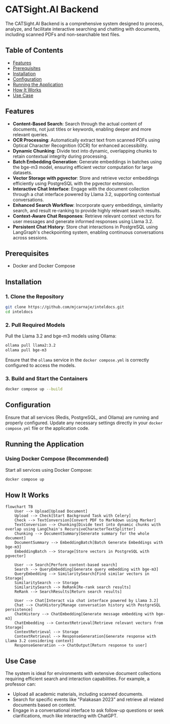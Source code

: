 # CATSight.AI Backend

The CATSight.AI Backend is a comprehensive system designed to process, analyze, and facilitate interactive searching and chatting with documents, including scanned PDFs and non-searchable text files.

## Table of Contents

- [Features](#features)
- [Prerequisites](#prerequisites)
- [Installation](#installation)
- [Configuration](#configuration)
- [Running the Application](#running-the-application)
- [How It Works](#how-it-works)
- [Use Case](#use-case)

## Features

- **Content-Based Search**: Search through the actual content of documents, not just titles or keywords, enabling deeper and more relevant queries.
- **OCR Processing**: Automatically extract text from scanned PDFs using Optical Character Recognition (OCR) for enhanced accessibility.
- **Dynamic Chunking**: Divide text into dynamic, overlapping chunks to retain contextual integrity during processing.
- **Batch Embedding Generation**: Generate embeddings in batches using the bge-m3 model, ensuring efficient vector computation for large datasets.
- **Vector Storage with pgvector**: Store and retrieve vector embeddings efficiently using PostgreSQL with the pgvector extension.
- **Interactive Chat Interface**: Engage with the document collection through a chat interface powered by Llama 3.2, supporting contextual conversations.
- **Enhanced Search Workflow**: Incorporate query embeddings, similarity search, and result re-ranking to provide highly relevant search results.
- **Context-Aware Chat Responses**: Retrieve relevant context vectors for user messages and generate informed responses using Llama 3.2.
- **Persistent Chat History**: Store chat interactions in PostgreSQL using LangGraph's checkpointing system, enabling continuous conversations across sessions.

## Prerequisites

- Docker and Docker Compose

## Installation

### 1. Clone the Repository

```bash
git clone https://github.com/mjcarnaje/inteldocs.git
cd inteldocs
```

### 2. Pull Required Models

Pull the Llama 3.2 and bge-m3 models using Ollama:

```bash
ollama pull llama2:3.2
ollama pull bge-m3
```

Ensure that the `ollama` service in the `docker compose.yml` is correctly configured to access the models.

### 3. Build and Start the Containers

```bash
docker compose up --build
```

## Configuration

Ensure that all services (Redis, PostgreSQL, and Ollama) are running and properly configured. Update any necessary settings directly in your `docker compose.yml` file or the application code.

## Running the Application

### Using Docker Compose (Recommended)

Start all services using Docker Compose:

```bash
docker compose up
```

## How It Works

```mermaid
flowchart TB
    User --> Upload[Upload Document]
    Upload --> Check[Start Background Task with Celery]
    Check --> TextConversion[Convert PDF to Markdown using Marker]
    TextConversion --> Chunking[Divide text into dynamic chunks with overlap using LangChain's RecursiveCharacterTextSplitter]
    Chunking --> DocumentSummary[Generate summary for the whole document]
    DocumentSummary --> EmbeddingBatch[Batch Generate Embeddings with bge-m3]
    EmbeddingBatch --> Storage[Store vectors in PostgreSQL with pgvector]

    User --> Search[Perform content-based search]
    Search --> QueryEmbedding[Generate query embedding with bge-m3]
    QueryEmbedding --> SimilaritySearch[Find similar vectors in Storage]
    SimilaritySearch --> Storage
    SimilaritySearch --> ReRank[Re-rank search results]
    ReRank --> SearchResults[Return search results]

    User --> Chat[Interact via chat interface powered by Llama 3.2]
    Chat --> ChatHistory[Manage conversation history with PostgreSQL persistence]
    ChatHistory --> ChatEmbedding[Generate message embedding with bge-m3]
    ChatEmbedding --> ContextRetrieval[Retrieve relevant vectors from Storage]
    ContextRetrieval --> Storage
    ContextRetrieval --> ResponseGeneration[Generate response with Llama 3.2 considering context]
    ResponseGeneration --> ChatOutput[Return response to user]
```

## Use Case

The system is ideal for environments with extensive document collections requiring efficient search and interaction capabilities. For example, a professor can:

- Upload all academic materials, including scanned documents.
- Search for specific events like "Palakasan 2023" and retrieve all related documents based on content.
- Engage in a conversational interface to ask follow-up questions or seek clarifications, much like interacting with ChatGPT.
